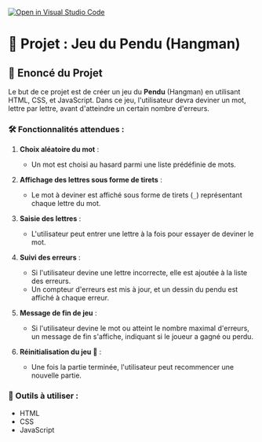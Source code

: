 [![Open in Visual Studio Code](https://classroom.github.com/assets/open-in-vscode-2e0aaae1b6195c2367325f4f02e2d04e9abb55f0b24a779b69b11b9e10269abc.svg)](https://classroom.github.com/online_ide?assignment_repo_id=17550243&assignment_repo_type=AssignmentRepo)
# 🤔 Projet : Jeu du Pendu (Hangman)

## 📜 Enoncé du Projet

Le but de ce projet est de créer un jeu du **Pendu** (Hangman) en utilisant HTML, CSS, et JavaScript. Dans ce jeu, l'utilisateur devra deviner un mot, lettre par lettre, avant d'atteindre un certain nombre d'erreurs.

### 🛠️ Fonctionnalités attendues :

1. **Choix aléatoire du mot** :
   - Un mot est choisi au hasard parmi une liste prédéfinie de mots.
   
2. **Affichage des lettres sous forme de tirets** :
   - Le mot à deviner est affiché sous forme de tirets (`_`) représentant chaque lettre du mot.

3. **Saisie des lettres** :
   - L'utilisateur peut entrer une lettre à la fois pour essayer de deviner le mot.
   
4. **Suivi des erreurs** :
   - Si l'utilisateur devine une lettre incorrecte, elle est ajoutée à la liste des erreurs.
   - Un compteur d'erreurs est mis à jour, et un dessin du pendu est affiché à chaque erreur.

5. **Message de fin de jeu** :
   - Si l'utilisateur devine le mot ou atteint le nombre maximal d'erreurs, un message de fin s'affiche, indiquant si le joueur a gagné ou perdu.

6. **Réinitialisation du jeu 🔄** :
   - Une fois la partie terminée, l'utilisateur peut recommencer une nouvelle partie.

### 🔧 Outils à utiliser :

- HTML
- CSS
- JavaScript
